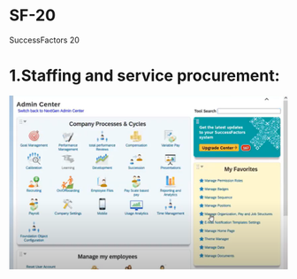 # SF-20
SuccessFactors 20 
# 1.Staffing and service procurement:
![Success-Factors-EC](./SF20/myImage/image1.png)
